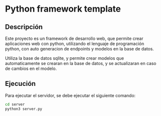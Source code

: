 # Python framework template

## Descripción

Este proyecto es un framework de desarrollo web, que permite crear aplicaciones web con python, utilizando el lenguaje de programación python, con auto generacion de endpoints y modelos en la base de datos.

Utiliza la base de datos sqlite, y permite crear modelos que automaticamente se crearan en la base de datos, y se actualizaran en caso de cambios en el modelo.

## Ejecución

Para ejecutar el servidor, se debe ejecutar el siguiente comando:

```bash
cd server
python3 server.py
```
